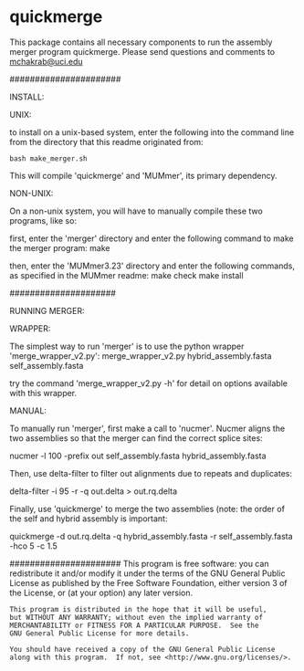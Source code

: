 # quickmerge
This package contains all necessary components to run the assembly merger program quickmerge. Please send questions and comments to mchakrab@uci.edu

######################

INSTALL:

UNIX:

to install on a unix-based system, enter the following into the command line from the directory that this readme originated from:

	bash make_merger.sh

This will compile 'quickmerge' and 'MUMmer', its primary dependency.

NON-UNIX:

On a non-unix system, you will have to manually compile these two programs, like so:

first, enter the 'merger' directory and enter the following command to make the merger program:
make

then, enter the 'MUMmer3.23' directory and enter the following commands, as specified in the MUMmer readme:
make check
make install

#####################

RUNNING MERGER:

WRAPPER:

The simplest way to run 'merger' is to use the python wrapper 'merge_wrapper_v2.py':
merge_wrapper_v2.py hybrid_assembly.fasta self_assembly.fasta

try the command 'merge_wrapper_v2.py -h' for detail on options available with this wrapper.

MANUAL:

To manually run 'merger', first make a call to 'nucmer'.  Nucmer aligns the two assemblies so that the merger can find the correct splice sites:

nucmer -l  100 -prefix out  self_assembly.fasta hybrid_assembly.fasta

Then, use delta-filter to filter out alignments due to repeats and duplicates:

delta-filter -i 95 -r -q out.delta > out.rq.delta

Finally, use 'quickmerge' to merge the two assemblies (note: the order of the self and hybrid assembly is important:

quickmerge -d out.rq.delta -q hybrid_assembly.fasta -r self_assembly.fasta -hco 5 -c 1.5

######################
This program is free software: you can redistribute it and/or modify
    it under the terms of the GNU General Public License as published by
    the Free Software Foundation, either version 3 of the License, or
    (at your option) any later version.

    This program is distributed in the hope that it will be useful,
    but WITHOUT ANY WARRANTY; without even the implied warranty of
    MERCHANTABILITY or FITNESS FOR A PARTICULAR PURPOSE.  See the
    GNU General Public License for more details.

    You should have received a copy of the GNU General Public License
    along with this program.  If not, see <http://www.gnu.org/licenses/>.
